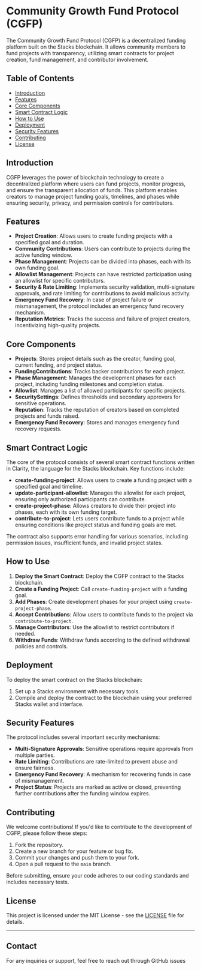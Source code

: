 # Community Growth Fund Protocol (CGFP)

The Community Growth Fund Protocol (CGFP) is a decentralized funding platform built on the Stacks blockchain. It allows community members to fund projects with transparency, utilizing smart contracts for project creation, fund management, and contributor involvement.

## Table of Contents
- [Introduction](#introduction)
- [Features](#features)
- [Core Components](#core-components)
- [Smart Contract Logic](#smart-contract-logic)
- [How to Use](#how-to-use)
- [Deployment](#deployment)
- [Security Features](#security-features)
- [Contributing](#contributing)
- [License](#license)

## Introduction

CGFP leverages the power of blockchain technology to create a decentralized platform where users can fund projects, monitor progress, and ensure the transparent allocation of funds. This platform enables creators to manage project funding goals, timelines, and phases while ensuring security, privacy, and permission controls for contributors.

## Features

- **Project Creation**: Allows users to create funding projects with a specified goal and duration.
- **Community Contributions**: Users can contribute to projects during the active funding window.
- **Phase Management**: Projects can be divided into phases, each with its own funding goal.
- **Allowlist Management**: Projects can have restricted participation using an allowlist for specific contributors.
- **Security & Rate Limiting**: Implements security validation, multi-signature approvals, and rate limiting for contributions to avoid malicious activity.
- **Emergency Fund Recovery**: In case of project failure or mismanagement, the protocol includes an emergency fund recovery mechanism.
- **Reputation Metrics**: Tracks the success and failure of project creators, incentivizing high-quality projects.

## Core Components

- **Projects**: Stores project details such as the creator, funding goal, current funding, and project status.
- **FundingContributions**: Tracks backer contributions for each project.
- **Phase Management**: Manages the development phases for each project, including funding milestones and completion status.
- **Allowlist**: Manages a list of allowed participants for specific projects.
- **SecuritySettings**: Defines thresholds and secondary approvers for sensitive operations.
- **Reputation**: Tracks the reputation of creators based on completed projects and funds raised.
- **Emergency Fund Recovery**: Stores and manages emergency fund recovery requests.

## Smart Contract Logic

The core of the protocol consists of several smart contract functions written in Clarity, the language for the Stacks blockchain. Key functions include:

- **create-funding-project**: Allows users to create a funding project with a specified goal and timeline.
- **update-participant-allowlist**: Manages the allowlist for each project, ensuring only authorized participants can contribute.
- **create-project-phase**: Allows creators to divide their project into phases, each with its own funding target.
- **contribute-to-project**: Lets users contribute funds to a project while ensuring conditions like project status and funding goals are met.

The contract also supports error handling for various scenarios, including permission issues, insufficient funds, and invalid project states.

## How to Use

1. **Deploy the Smart Contract**: Deploy the CGFP contract to the Stacks blockchain.
2. **Create a Funding Project**: Call `create-funding-project` with a funding goal.
3. **Add Phases**: Create development phases for your project using `create-project-phase`.
4. **Accept Contributions**: Allow users to contribute funds to the project via `contribute-to-project`.
5. **Manage Contributors**: Use the allowlist to restrict contributors if needed.
6. **Withdraw Funds**: Withdraw funds according to the defined withdrawal policies and controls.

## Deployment

To deploy the smart contract on the Stacks blockchain:

1. Set up a Stacks environment with necessary tools.
2. Compile and deploy the contract to the blockchain using your preferred Stacks wallet and interface.

## Security Features

The protocol includes several important security mechanisms:

- **Multi-Signature Approvals**: Sensitive operations require approvals from multiple parties.
- **Rate Limiting**: Contributions are rate-limited to prevent abuse and ensure fairness.
- **Emergency Fund Recovery**: A mechanism for recovering funds in case of mismanagement.
- **Project Status**: Projects are marked as active or closed, preventing further contributions after the funding window expires.

## Contributing

We welcome contributions! If you'd like to contribute to the development of CGFP, please follow these steps:

1. Fork the repository.
2. Create a new branch for your feature or bug fix.
3. Commit your changes and push them to your fork.
4. Open a pull request to the `main` branch.

Before submitting, ensure your code adheres to our coding standards and includes necessary tests.

## License

This project is licensed under the MIT License - see the [LICENSE](LICENSE) file for details.

---

## Contact

For any inquiries or support, feel free to reach out through GitHub issues 

